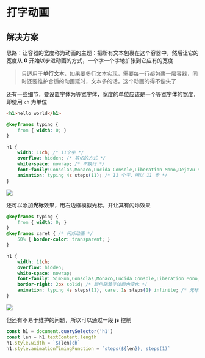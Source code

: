 # 打字动画

## 解决方案

思路：让容器的宽度称为动画的主题：把所有文本包裹在这个容器中，然后让它的宽度从 **0** 开始以步进动画的方式，一个字一个字地扩张到它应有的宽度

> 只适用于**单行文本**，如果要多行文本实现，需要每一行都包裹一层容器，同时还要维护合适的动画延时，文本多的话，这个动画的得不偿失了

还有一些细节，要设置字体为等宽字体，宽度的单位应该是一个等宽字体的宽度，即使用 `ch` 为单位

```html
<h1>hello world</h1>
```

```css
@keyframes typing {
    from { width: 0; }
}

h1 {
    width: 11ch; /* 11个字 */
    overflow: hidden; /* 剪切的方式 */
    white-space: nowrap; /* 不换行 */
    font-family:Consolas,Monaco,Lucida Console,Liberation Mono,DejaVu Sans Mono,Bitstream Vera Sans Mono,Courier New, monospace; /* 等宽字体 */
    animation: typing 4s steps(11); /* 11 个字，所以 11 步 */
}
```

![](https://cdn.jsdelivr.net/gh/kingmusi/blogImages/img/20210412002137.gif)

还可以添加**光标**效果，用右边框模拟光标，并让其有闪烁效果

```css
@keyframes typing {
    from { width: 0; }
}
@keyframes caret { /* 闪烁动画 */
    50% { border-color: transparent; }
}

h1 {
    width: 11ch;
    overflow: hidden;
    white-space: nowrap;
    font-family: SimSun,Consolas,Monaco,Lucida Console,Liberation Mono,DejaVu Sans Mono,Bitstream Vera Sans Mono,Courier New, monospace;
    border-right: 2px solid; /* 颜色随着字体颜色变化 */
    animation: typing 4s steps(11), caret 1s steps(1) infinite; /* 光标动画应该是无限执行的 */
}
```

![](https://cdn.jsdelivr.net/gh/kingmusi/blogImages/img/20210412002430.gif)

但还有不易于维护的问题，所以可以通过一段 **js** 控制

```js
const h1 = document.querySelector('h1')
const len = h1.textContent.length
h1.style.width = `${len}ch`
h1.style.animationTimingFunction = `steps(${len}), steps(1)`
```

